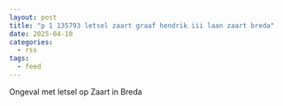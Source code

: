 ```yaml
---
layout: post
title: "p 1 135793 letsel zaart graaf hendrik iii laan zaart breda"
date: 2025-04-10
categories: 
  - rss
tags: 
  - feed
---
```


Ongeval met letsel op Zaart in Breda
